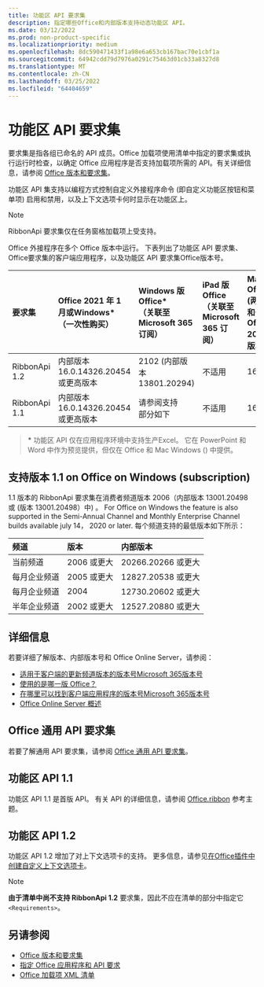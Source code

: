 ```yaml
---
title: 功能区 API 要求集
description: 指定哪些Office和内部版本支持动态功能区 API。
ms.date: 03/12/2022
ms.prod: non-product-specific
ms.localizationpriority: medium
ms.openlocfilehash: 8dc590471433f1a98e6a653cb167bac70e1cbf1a
ms.sourcegitcommit: 64942cdd79d7976a0291c75463d01cb33a8327d8
ms.translationtype: MT
ms.contentlocale: zh-CN
ms.lasthandoff: 03/25/2022
ms.locfileid: "64404659"
---
```

# <a name="ribbon-api-requirement-sets"></a>功能区 API 要求集

要求集是指各组已命名的 API 成员。Office 加载项使用清单中指定的要求集或执行运行时检查，以确定 Office 应用程序是否支持加载项所需的 API。有关详细信息，请参阅 [Office 版本和要求集](../../develop/office-versions-and-requirement-sets.md)。

功能区 API 集支持以编程方式控制自定义外接程序命令 (即自定义功能区按钮和菜单项) 启用和禁用，以及上下文选项卡何时显示在功能区上。

> [!NOTE]
> RibbonApi 要求集仅在任务窗格加载项上受支持。

Office 外接程序在多个 Office 版本中运行。 下表列出了功能区 API 要求集、Office要求集的客户端应用程序，以及功能区 API 要求集Office版本号。

|  要求集  | Office 2021 年 1 月或Windows\*<br>（一次性购买） | Windows 版 Office\*<br>（关联至 Microsoft 365 订阅） |  iPad 版 Office<br>（关联至 Microsoft 365 订阅）  |  Mac 版 Office\*<br> (两个订阅<br> 和一次购买 Office Mac 2019 及更高版本)    | Office web 版\*  |  Office Online Server  |
|:-----|:-----|:-----|:-----|:-----|:-----|:-----|
| RibbonApi 1.2  | 内部版本 16.0.14326.20454 或更高版本 | 2102 (内部版本 13801.20294)  | 不适用 | 16.53.806.0 | 2021 年 5 月 | 不适用|
| RibbonApi 1.1  | 内部版本 16.0.14326.20454 或更高版本 | 请参阅支持<br>部分如下 | 不适用 | 16.38 | 2020 年 11 月 | 不适用|

> **&#42;** 功能区 API 仅在应用程序环境中支持生产Excel。 它在 PowerPoint 和 Word 中作为预览提供，但仅在 Office 和 Mac Windows () 中提供。 

## <a name="support-for-version-11-on-office-on-windows-subscription"></a>支持版本 1.1 on Office on Windows (subscription) 

1.1 版本的 RibbonApi 要求集在消费者频道版本 2006（内部版本 13001.20498 或 (版本 13001.20498）中) 。 For Office on Windows the feature is also supported in the Semi-Annual Channel and Monthly Enterprise Channel builds available july 14， 2020 or later. 每个频道支持的最低版本如下所示：  

|频道 | 版本 | 内部版本|
|:-----|:-----|:-----|
|当前频道 | 2006 或更大 | 20266.20266 或更大|
|每月企业频道 | 2005 或更大 | 12827.20538 或更大|
|每月企业频道 | 2004 | 12730.20602 或更大|
|半年企业频道 | 2002 或更大 | 12527.20880 或更大|

## <a name="more-information"></a>详细信息

若要详细了解版本、内部版本号和 Office Online Server，请参阅：

- [适用于客户端的更新频道版本的版本号Microsoft 365版本号](/officeupdates/update-history-microsoft365-apps-by-date)
- [使用的是哪一版 Office？](https://support.microsoft.com/office/932788b8-a3ce-44bf-bb09-e334518b8b19)
- [在哪里可以找到客户端应用程序的版本号Microsoft 365版本号](/officeupdates/update-history-microsoft365-apps-by-date)
- [Office Online Server 概述](/officeonlineserver/office-online-server-overview)

## <a name="office-common-api-requirement-sets"></a>Office 通用 API 要求集

若要了解通用 API 要求集，请参阅 [Office 通用 API 要求集](office-add-in-requirement-sets.md)。

## <a name="ribbon-api-11"></a>功能区 API 1.1

功能区 API 1.1 是首版 API。 有关 API 的详细信息，请参阅 [Office.ribbon](/javascript/api/office/office.ribbon) 参考主题。

## <a name="ribbon-api-12"></a>功能区 API 1.2

功能区 API 1.2 增加了对上下文选项卡的支持。 更多信息，请参见[在Office插件中创建自定义上下文选项卡](../../design/contextual-tabs.md)。

> [!NOTE]
> **由于清单中尚不支持 RibbonApi 1.2** 要求集，因此不应在清单的部分中指定它`<Requirements>`。

## <a name="see-also"></a>另请参阅

- [Office 版本和要求集](../../develop/office-versions-and-requirement-sets.md)
- [指定 Office 应用程序和 API 要求](../../develop/specify-office-hosts-and-api-requirements.md)
- [Office 加载项 XML 清单](../../develop/add-in-manifests.md)

